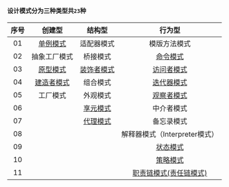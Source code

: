 #### 设计模式分为三种类型共`23`种

|序号|创建型|结构型|行为型|
|:----:|:----:|:----:|:----:|
|01|[单例模式](src/main/java/io/honghu/singleton)|适配器模式|模版方法模式|
|02|抽象工厂模式|桥接模式|[命令模式](src/main/java/io/honghu/command)|
|03|[原型模式](src/main/java/io/honghu/prototype)|[装饰者模式](src/main/java/io/honghu/decorator)|[访问者模式](src/main/java/io/honghu/visitor)|
|04|[建造者模式](src/main/java/io/honghu/builder)|组合模式|[迭代器模式](src/main/java/io/honghu/iterator)|
|05|工厂模式|外观模式|[观察者模式](src/main/java/io/honghu/observer)|
|06| |[享元模式](src/main/java/io/honghu/flyweight)|中介者模式|
|07| |[代理模式](src/main/java/io/honghu/agent)|备忘录模式|
|08| | |解释器模式（Interpreter模式）|
|09| | |[状态模式](src/main/java/io/honghu/state)|
|10| | |[策略模式](src/main/java/io/honghu/strategy)|
|11| | |[职责链模式(责任链模式)](src/main/java/io/honghu/responsibilitychain)|

